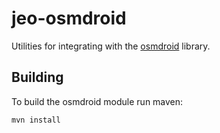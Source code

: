 # jeo-osmdroid

Utilities for integrating with  the 
[osmdroid](http://code.google.com/p/osmdroid/) library.

## Building

To build the osmdroid module run maven:

    mvn install 
